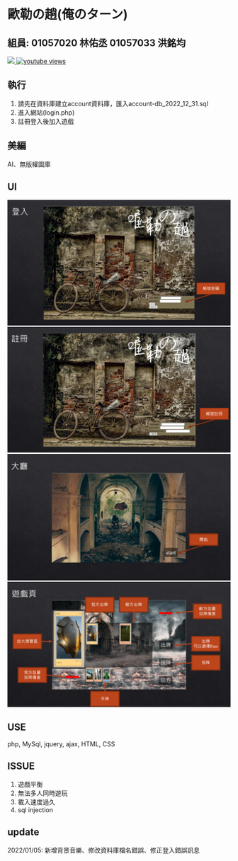 # 歐勒の趟(俺のターン)
## 組員: 01057020 林佑丞 01057033 洪銘均
<a href="https://hackmd.io/@HongMJ1315/BkFdUuj_i">
<img src='https://img.shields.io/badge/%E9%81%8A%E6%88%B2%E8%A6%8F%E5%89%87-MD-green?style=for-the-badge&logo=Google%20chrome&logoColor=white&labelColor=66cc00&color=94DD15'>
</a>
<a href="https://youtu.be/ZzHHuSo3XV8?si=mzTJaTJZfV7GKMkB"><img alt="youtube views" src="https://img.shields.io/youtube/views/ZzHHuSo3XV8?logo=youtube&labelColor=ce4630&style=for-the-badge"/></a>


## 執行
1. 請先在資料庫建立account資料庫，匯入account-db_2022_12_31.sql
2. 進入網站(login.php)
3. 註冊登入後加入遊戲

## 美編
AI、無版權圖庫

## UI
![image](image/login.png)
![image](image/sign_up.png)
![image](image/start.png)
![image](image/game.png)

## USE
php, MySql, jquery, ajax, HTML, CSS

## ISSUE
1. 遊戲平衡
2. 無法多人同時遊玩
3. 載入速度過久
4. sql injection

## update
2022/01/05: 新增背景音樂、修改資料庫檔名錯誤、修正登入錯誤訊息


